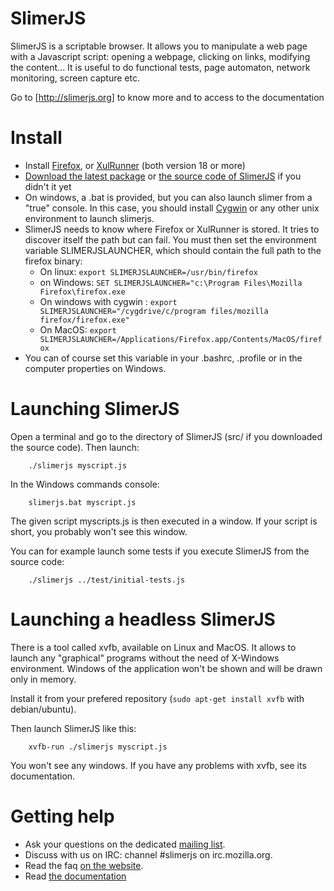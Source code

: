 # SlimerJS

SlimerJS is a scriptable browser. It allows you to manipulate a web page
with a Javascript script: opening a webpage, clicking on links, modifying the content...
It is useful to do functional tests, page automaton, network monitoring, screen capture etc.

Go to [http://slimerjs.org] to know more and to access to the documentation


# Install

- Install [Firefox](http://getfirefox.com),
  or [XulRunner](http://archive.mozilla.org/pub/xulrunner/releases/38.0.6/runtimes/) (both version 18 or more)
- [Download the latest package](https://download.slimerjs.org/releases/0.9.6/slimerjs-0.9.6.zip) or
  [the source code of SlimerJS](https://github.com/laurentj/slimerjs/archive/master.zip) if you didn't it yet
- On windows, a .bat is provided, but you can also launch slimer from a "true" console. In this case, you should install
  [Cygwin](http://www.cygwin.com/) or any other unix environment to launch slimerjs.
- SlimerJS needs to know where Firefox or XulRunner is stored. It tries to discover
  itself the path but can fail. You must then set the environment variable
  SLIMERJSLAUNCHER, which should contain the full path to the firefox binary:
   - On linux: ```export SLIMERJSLAUNCHER=/usr/bin/firefox```
   - on Windows: ```SET SLIMERJSLAUNCHER="c:\Program Files\Mozilla Firefox\firefox.exe```
   - On windows with cygwin : ```export SLIMERJSLAUNCHER="/cygdrive/c/program files/mozilla firefox/firefox.exe"```
   - On MacOS: ```export SLIMERJSLAUNCHER=/Applications/Firefox.app/Contents/MacOS/firefox```
- You can of course set this variable in your .bashrc, .profile or in the computer
   properties on Windows.

# Launching SlimerJS

Open a terminal and go to the directory of SlimerJS (src/ if you downloaded the source code). Then launch:

```
    ./slimerjs myscript.js
```

In the Windows commands console:

```
    slimerjs.bat myscript.js
```


The given script myscripts.js is then executed in a window. If your script is
short, you probably won't see this window.

You can for example launch some tests if you execute SlimerJS from the source code:

```
    ./slimerjs ../test/initial-tests.js
```

# Launching a headless SlimerJS

There is a tool called xvfb, available on Linux and MacOS. It allows to launch
any "graphical" programs without the need of X-Windows environment. Windows of
the application won't be shown and will be drawn only in memory.

Install it from your prefered repository (```sudo apt-get install xvfb```
with debian/ubuntu).

Then launch SlimerJS like this:

```
    xvfb-run ./slimerjs myscript.js
```

You won't see any windows. If you have any problems with xvfb, see its
documentation.

# Getting help

- Ask your questions on the dedicated [mailing list](https://groups.google.com/forum/#!forum/slimerjs).
- Discuss with us on IRC: channel #slimerjs on irc.mozilla.org.
- Read the faq [on the website](http://slimerjs.org/faq.html).
- Read [the documentation](http://docs.slimerjs.org/current/)

